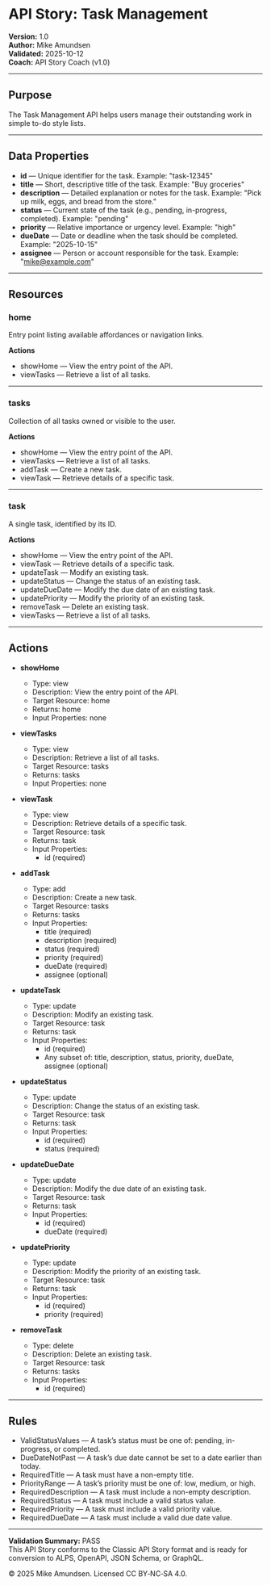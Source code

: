 # API Story: Task Management
**Version:** 1.0  
**Author:** Mike Amundsen  
**Validated:** 2025-10-12  
**Coach:** API Story Coach (v1.0)

---

## Purpose
The Task Management API helps users manage their outstanding work in simple to-do style lists.

---

## Data Properties
- **id** — Unique identifier for the task. Example: "task-12345"
- **title** — Short, descriptive title of the task. Example: "Buy groceries"
- **description** — Detailed explanation or notes for the task. Example: "Pick up milk, eggs, and bread from the store."
- **status** — Current state of the task (e.g., pending, in-progress, completed). Example: "pending"
- **priority** — Relative importance or urgency level. Example: "high"
- **dueDate** — Date or deadline when the task should be completed. Example: "2025-10-15"
- **assignee** — Person or account responsible for the task. Example: "mike@example.com"

---

## Resources

### home
Entry point listing available affordances or navigation links.

**Actions**
- showHome — View the entry point of the API.
- viewTasks — Retrieve a list of all tasks.

---

### tasks
Collection of all tasks owned or visible to the user.

**Actions**
- showHome — View the entry point of the API.
- viewTasks — Retrieve a list of all tasks.
- addTask — Create a new task.
- viewTask — Retrieve details of a specific task.

---

### task
A single task, identified by its ID.

**Actions**
- showHome — View the entry point of the API.
- viewTask — Retrieve details of a specific task.
- updateTask — Modify an existing task.
- updateStatus — Change the status of an existing task.
- updateDueDate — Modify the due date of an existing task.
- updatePriority — Modify the priority of an existing task.
- removeTask — Delete an existing task.
- viewTasks — Retrieve a list of all tasks.

---

## Actions

- **showHome**  
  - Type: view  
  - Description: View the entry point of the API.  
  - Target Resource: home  
  - Returns: home  
  - Input Properties: none

- **viewTasks**  
  - Type: view  
  - Description: Retrieve a list of all tasks.  
  - Target Resource: tasks  
  - Returns: tasks  
  - Input Properties: none

- **viewTask**  
  - Type: view  
  - Description: Retrieve details of a specific task.  
  - Target Resource: task  
  - Returns: task  
  - Input Properties:  
    - id (required)

- **addTask**  
  - Type: add  
  - Description: Create a new task.  
  - Target Resource: tasks  
  - Returns: tasks  
  - Input Properties:  
    - title (required)  
    - description (required)  
    - status (required)  
    - priority (required)  
    - dueDate (required)  
    - assignee (optional)

- **updateTask**  
  - Type: update  
  - Description: Modify an existing task.  
  - Target Resource: task  
  - Returns: task  
  - Input Properties:  
    - id (required)  
    - Any subset of: title, description, status, priority, dueDate, assignee (optional)

- **updateStatus**  
  - Type: update  
  - Description: Change the status of an existing task.  
  - Target Resource: task  
  - Returns: task  
  - Input Properties:  
    - id (required)  
    - status (required)

- **updateDueDate**  
  - Type: update  
  - Description: Modify the due date of an existing task.  
  - Target Resource: task  
  - Returns: task  
  - Input Properties:  
    - id (required)  
    - dueDate (required)

- **updatePriority**  
  - Type: update  
  - Description: Modify the priority of an existing task.  
  - Target Resource: task  
  - Returns: task  
  - Input Properties:  
    - id (required)  
    - priority (required)

- **removeTask**  
  - Type: delete  
  - Description: Delete an existing task.  
  - Target Resource: task  
  - Returns: tasks  
  - Input Properties:  
    - id (required)

---

## Rules
- ValidStatusValues — A task’s status must be one of: pending, in-progress, or completed.
- DueDateNotPast — A task’s due date cannot be set to a date earlier than today.
- RequiredTitle — A task must have a non-empty title.
- PriorityRange — A task’s priority must be one of: low, medium, or high.
- RequiredDescription — A task must include a non-empty description.
- RequiredStatus — A task must include a valid status value.
- RequiredPriority — A task must include a valid priority value.
- RequiredDueDate — A task must include a valid due date value.

---

**Validation Summary:** PASS  
This API Story conforms to the Classic API Story format and is ready for conversion to ALPS, OpenAPI, JSON Schema, or GraphQL.

© 2025 Mike Amundsen. Licensed CC BY‑NC‑SA 4.0.

